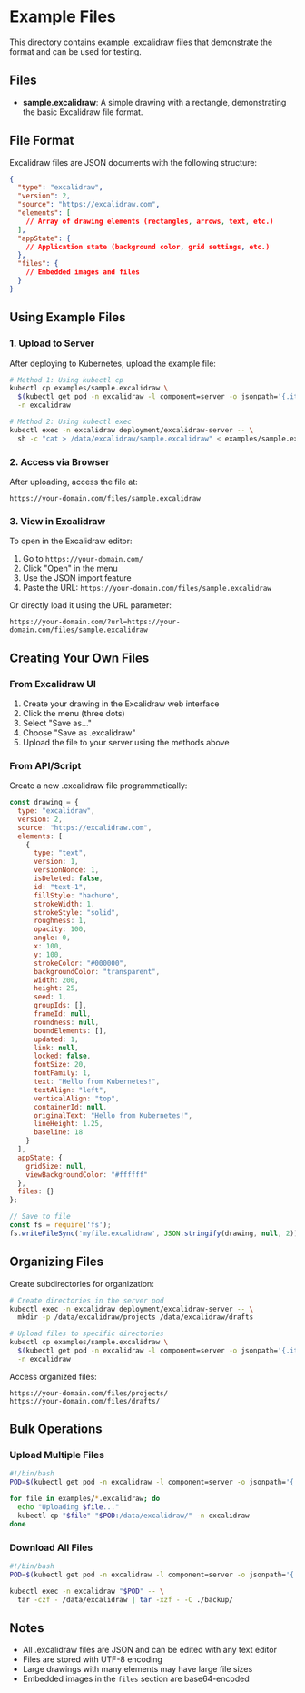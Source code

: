 # Example Files

This directory contains example .excalidraw files that demonstrate the format and can be used for testing.

## Files

- **sample.excalidraw**: A simple drawing with a rectangle, demonstrating the basic Excalidraw file format.

## File Format

Excalidraw files are JSON documents with the following structure:

```json
{
  "type": "excalidraw",
  "version": 2,
  "source": "https://excalidraw.com",
  "elements": [
    // Array of drawing elements (rectangles, arrows, text, etc.)
  ],
  "appState": {
    // Application state (background color, grid settings, etc.)
  },
  "files": {
    // Embedded images and files
  }
}
```

## Using Example Files

### 1. Upload to Server

After deploying to Kubernetes, upload the example file:

```bash
# Method 1: Using kubectl cp
kubectl cp examples/sample.excalidraw \
  $(kubectl get pod -n excalidraw -l component=server -o jsonpath='{.items[0].metadata.name}'):/data/excalidraw/ \
  -n excalidraw

# Method 2: Using kubectl exec
kubectl exec -n excalidraw deployment/excalidraw-server -- \
  sh -c "cat > /data/excalidraw/sample.excalidraw" < examples/sample.excalidraw
```

### 2. Access via Browser

After uploading, access the file at:
```
https://your-domain.com/files/sample.excalidraw
```

### 3. View in Excalidraw

To open in the Excalidraw editor:

1. Go to `https://your-domain.com/`
2. Click "Open" in the menu
3. Use the JSON import feature
4. Paste the URL: `https://your-domain.com/files/sample.excalidraw`

Or directly load it using the URL parameter:
```
https://your-domain.com/?url=https://your-domain.com/files/sample.excalidraw
```

## Creating Your Own Files

### From Excalidraw UI

1. Create your drawing in the Excalidraw web interface
2. Click the menu (three dots)
3. Select "Save as..."
4. Choose "Save as .excalidraw"
5. Upload the file to your server using the methods above

### From API/Script

Create a new .excalidraw file programmatically:

```javascript
const drawing = {
  type: "excalidraw",
  version: 2,
  source: "https://excalidraw.com",
  elements: [
    {
      type: "text",
      version: 1,
      versionNonce: 1,
      isDeleted: false,
      id: "text-1",
      fillStyle: "hachure",
      strokeWidth: 1,
      strokeStyle: "solid",
      roughness: 1,
      opacity: 100,
      angle: 0,
      x: 100,
      y: 100,
      strokeColor: "#000000",
      backgroundColor: "transparent",
      width: 200,
      height: 25,
      seed: 1,
      groupIds: [],
      frameId: null,
      roundness: null,
      boundElements: [],
      updated: 1,
      link: null,
      locked: false,
      fontSize: 20,
      fontFamily: 1,
      text: "Hello from Kubernetes!",
      textAlign: "left",
      verticalAlign: "top",
      containerId: null,
      originalText: "Hello from Kubernetes!",
      lineHeight: 1.25,
      baseline: 18
    }
  ],
  appState: {
    gridSize: null,
    viewBackgroundColor: "#ffffff"
  },
  files: {}
};

// Save to file
const fs = require('fs');
fs.writeFileSync('myfile.excalidraw', JSON.stringify(drawing, null, 2));
```

## Organizing Files

Create subdirectories for organization:

```bash
# Create directories in the server pod
kubectl exec -n excalidraw deployment/excalidraw-server -- \
  mkdir -p /data/excalidraw/projects /data/excalidraw/drafts

# Upload files to specific directories
kubectl cp examples/sample.excalidraw \
  $(kubectl get pod -n excalidraw -l component=server -o jsonpath='{.items[0].metadata.name}'):/data/excalidraw/projects/ \
  -n excalidraw
```

Access organized files:
```
https://your-domain.com/files/projects/
https://your-domain.com/files/drafts/
```

## Bulk Operations

### Upload Multiple Files

```bash
#!/bin/bash
POD=$(kubectl get pod -n excalidraw -l component=server -o jsonpath='{.items[0].metadata.name}')

for file in examples/*.excalidraw; do
  echo "Uploading $file..."
  kubectl cp "$file" "$POD:/data/excalidraw/" -n excalidraw
done
```

### Download All Files

```bash
#!/bin/bash
POD=$(kubectl get pod -n excalidraw -l component=server -o jsonpath='{.items[0].metadata.name}')

kubectl exec -n excalidraw "$POD" -- \
  tar -czf - /data/excalidraw | tar -xzf - -C ./backup/
```

## Notes

- All .excalidraw files are JSON and can be edited with any text editor
- Files are stored with UTF-8 encoding
- Large drawings with many elements may have large file sizes
- Embedded images in the `files` section are base64-encoded
